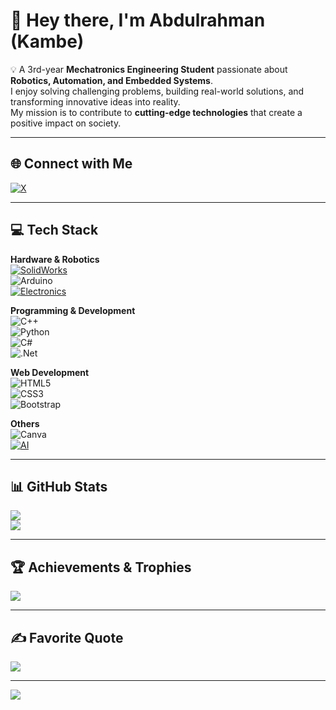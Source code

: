 # 👋 Hey there, I'm Abdulrahman (Kambe)

💡 A 3rd-year **Mechatronics Engineering Student** passionate about **Robotics, Automation, and Embedded Systems**.  
I enjoy solving challenging problems, building real-world solutions, and transforming innovative ideas into reality.  
My mission is to contribute to **cutting-edge technologies** that create a positive impact on society.  

---

## 🌐 Connect with Me
[![X](https://img.shields.io/badge/Twitter-%23000000.svg?logo=X&logoColor=white)](https://x.com/Eng_Kambe)  
<!-- Add LinkedIn, GitHub Pages, or Portfolio link here if you want -->

---

## 💻 Tech Stack
**Hardware & Robotics**  
[![SolidWorks](https://img.shields.io/badge/SolidWorks-E52E27?style=for-the-badge&logo=solidworks&logoColor=white)](https://www.solidworks.com/)  
![Arduino](https://img.shields.io/badge/-Arduino-00979D?style=for-the-badge&logo=Arduino&logoColor=white)  
[![Electronics](https://img.shields.io/badge/Electronics-0077CC?style=for-the-badge&logo=microchip&logoColor=white)](#)  

**Programming & Development**  
![C++](https://img.shields.io/badge/c++-%2300599C.svg?style=for-the-badge&logo=c%2B%2B&logoColor=white)  
![Python](https://img.shields.io/badge/python-3670A0?style=for-the-badge&logo=python&logoColor=ffdd54)  
![C#](https://img.shields.io/badge/c%23-%23239120.svg?style=for-the-badge&logo=csharp&logoColor=white)  
![.Net](https://img.shields.io/badge/.NET-5C2D91?style=for-the-badge&logo=.net&logoColor=white)  

**Web Development**  
![HTML5](https://img.shields.io/badge/html5-%23E34F26.svg?style=for-the-badge&logo=html5&logoColor=white)  
![CSS3](https://img.shields.io/badge/css3-%231572B6.svg?style=for-the-badge&logo=css3&logoColor=white)  
![Bootstrap](https://img.shields.io/badge/bootstrap-%238511FA.svg?style=for-the-badge&logo=bootstrap&logoColor=white)  

**Others**  
![Canva](https://img.shields.io/badge/Canva-%2300C4CC.svg?style=for-the-badge&logo=Canva&logoColor=white)  
[![AI](https://img.shields.io/badge/AI-4A9A8B?style=for-the-badge&logo=openai&logoColor=white)](#)  

---

## 📊 GitHub Stats
![](https://github-readme-streak-stats.herokuapp.com/?user=ABDULRAHMAN-ALSAADI&theme=dark&hide_border=true)  
![](https://github-readme-stats.vercel.app/api/top-langs/?username=ABDULRAHMAN-ALSAADI&theme=dark&hide_border=true&include_all_commits=true&count_private=false&layout=compact)

---

## 🏆 Achievements & Trophies
![](https://github-profile-trophy.vercel.app/?username=ABDULRAHMAN-ALSAADI&theme=onedark&no-frame=true&no-bg=true&margin-w=4)

---

## ✍️ Favorite Quote
![](https://quotes-github-readme.vercel.app/api?type=horizontal&theme=dark)

---

[![](https://visitcount.itsvg.in/api?id=ABDULRAHMAN-ALSAADI&icon=5&color=12)](https://visitcount.itsvg.in)

<!-- Proudly created with GPRM ( https://gprm.itsvg.in ) -->
